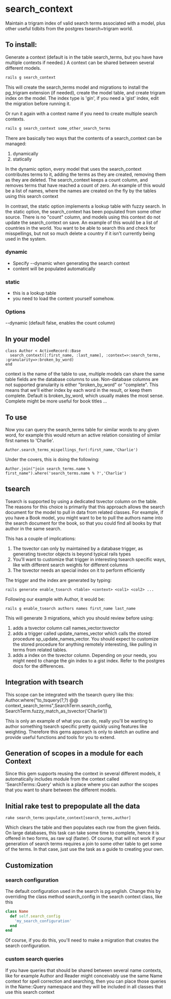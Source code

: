 search_context
============

Maintain a trigram index of valid search terms associated with a model, plus other useful tidbits from the postgres tsearch+trigram world.


## To install: 

Generate a context (default is in the table search_terms, but you have have multiple contexts if needed.) A context can be shared between several different models.

```bash
rails g search_context
```

This will create the search_terms model and migrations to install the pg_trigram extension (if needed), create the model table, and create trigram index on the model. The index type is 'gin', if you need a 'gist' index, edit the migration before running it.

Or run it again with a context name if you need to create multiple search contexts.
```bash
rails g search_context some_other_search_terms
```

There are basically two ways that the contents of a search_context can be managed: 

1. dynamically
2. statically

In the dynamic option, every model that uses the search_context contributes terms to it, adding the terms as they are created, removing them as they are deleted. The search_context keeps a count column, and removes terms that have reached a count of zero. An example of this would be a list of names, where the names are created on the fly by the tables using this search context

In contrast, the static option implements a lookup table with fuzzy search. In the static option, the search_context has been populated from some other source. There is no "count" column, and models using this context do not update the search_context on save. An example of this would be a list of countries in the world. You want to be able to search this and check for misspellings, but not so much delete a country if it isn't currently being used in the system.

### dynamic

* Specify --dynamic when generating the search context
* content will be populated automatically

### static

* this is a lookup table
* you need to load the content yourself somehow.

### Options

--dynamic (default false, enables the count column)

## In your model 

```rails
class Author < ActiveRecord::Base
  search_context([:first_name, :last_name], :context=>:search_terms, :granularity=>:broken_by_word)
end
```
context is the name of the table to use, multiple models can share the same table
fields are the database columns to use. Non-database columns are not supported
granularity is either "broken_by_word" or "complete". This means that we'll either index by each word in the result, or keep them complete. Default is broken_by_word, which usually makes the most sense. Complete might be more useful for book titles ...

## To use

Now you can query the search_terms table for similar words to any given word, for example this would return an active relation consisting of similar first names to 'Charlie'.

    Author.search_terms_mispellings_for(:first_name,'Charlie')
    
Under the covers, this is doing the following:

    Author.join("join search_terms.name % first_name").where('search_terms.name % ?','Charlie')
        
## tsearch

Tsearch is supported by using a dedicated tsvector column on the table. The reasons for this choice is primarily that this approach allows the search document for the model to pull in data from related classes. For example, if you have a Book model, you might want to be to pull the authors name into the search document for the book, so that you could find all books by that author in the same search.

This has a couple of implications:

1. The tsvector can only by maintained by a database trigger, as generating tsvector objects is beyond typical rails types
2. You'll want to customize that trigger in interesting tsearch specific ways, like with different search weights for different columns
3. The tsvector needs an special index on it to perform efficiently

The trigger and the index are generated by typing: 

    rails generate enable_tsearch <table> <context> <col1> <col2> ...
    
Following our example with Author, it would be:

    rails g enable_tsearch authors names first_name last_name

This will generate 3 migrations, which you should review before using:

1. adds a tsvector column call names_vector:tsvector
2. adds a trigger called update_names_vector which calls the stored procedure sp_update_names_vector. You should expect to customize the stored procedure for anything remotely interesting, like pulling in terms from related tables.
3. adds a index on the tsvector column. Depending on your needs, you might need to change the gin index to a gist index. Refer to the postgres docs for the differences.

## Integration with tsearch

This scope can be integrated with the tsearch query like this: 
    Author.where("to_tsquery(?,?) @@ context_search_terms",SearchTerm.search_config, SearchTerm.fuzzy_match_as_tsvector('Charlie'))
    
This is only an example of what you can do, really you'll be wanting to author something tsearch specific pretty quickly using features like weighting. Therefore this gems approach is only to sketch an outline and provide useful functions and tools for you to extend.

## Generation of scopes in a module for each Context

Since this gem supports reusing the context in several different models, it automatically includes module from the context called 'SearchTerms::Query' which is a place where you can author the scopes that you want to share between the different models.


## Initial rake test to prepopulate all the data

    rake search_terms:populate_context[search_terms,author]
  
Which clears the table and then populates each row from the given fields. On large databases, this task can take some time to complete, hence it is offered in two forms, as raw sql (faster). Of course, that will not work if your generation of search terms requires a join to some other table to get some of the terms. In that case, just use the task as a guide to creating your own.
 
## Customization

### search configuration

The default configuration used in the search is pg.english. Change this by overriding the class method search_config in the search context class, like this

```ruby
class Name
  def self.search_config
    'my_search_configuration'
  end
end
```

Of course, if you do this, you'll need to make a migration that creates the search configuration.

### custom search queries

If you have queries that should be shared between several name contexts, like for example Author and Reader might conceivably use the same Name context for spell correction and searching, then you can place those queries in the Name::Query namespace and they will be included in all classes that use this search context

